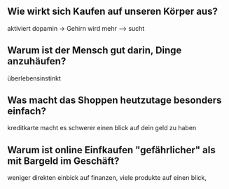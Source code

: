 ## Wie wirkt sich Kaufen auf unseren Körper aus?

aktiviert dopamin -> Gehirn wird mehr --> sucht

## Warum ist der Mensch gut darin, Dinge anzuhäufen?

überlebensinstinkt

## Was macht das Shoppen heutzutage besonders einfach?

kreditkarte macht es schwerer einen blick auf dein geld zu haben

## Warum ist online Einfkaufen "gefährlicher" als mit Bargeld im Geschäft?

weniger direkten einbick auf finanzen, viele produkte auf einen blick, 